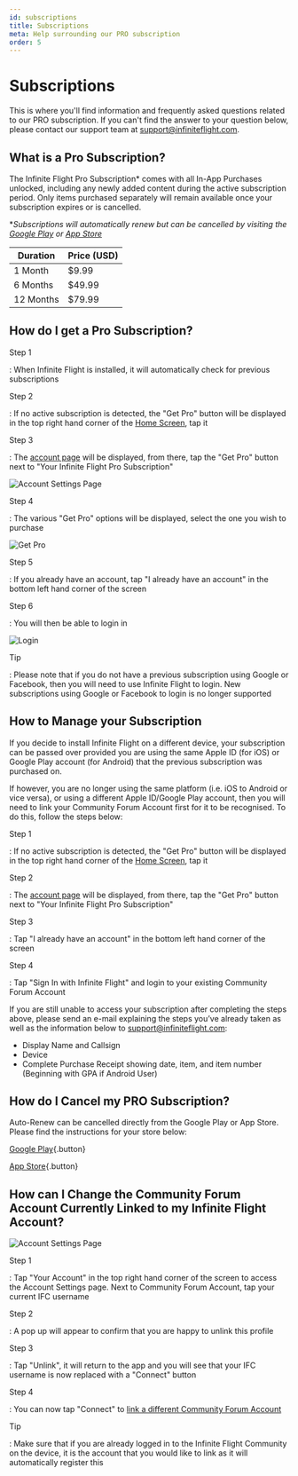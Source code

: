```yaml
---
id: subscriptions
title: Subscriptions
meta: Help surrounding our PRO subscription
order: 5
---
```




# Subscriptions

This is where you'll find information and frequently asked questions related to our PRO subscription. If you can't find the answer to your question below, please contact our support team at [support@infiniteflight.com](mailto:support@infiniteflight.com).



## What is a Pro Subscription?

The Infinite Flight Pro Subscription* comes with all In-App Purchases unlocked, including any newly added content during the active subscription period. Only items purchased separately will remain available once your subscription expires or is cancelled.



**Subscriptions will automatically renew but can be cancelled by visiting the [Google Play](https://support.google.com/googleplay/answer/7018481?co=GENIE.Platform%3DAndroid&hl=en) or [App Store](https://support.apple.com/en-gb/HT202039)*



| Duration  | Price (USD) |
| --------- | ----------- |
| 1 Month   | $9.99       |
| 6 Months  | $49.99      |
| 12 Months | $79.99      |



## How do I get a Pro Subscription?



Step 1

: When Infinite Flight is installed, it will automatically check for previous subscriptions



Step 2

: If no active subscription is detected, the "Get Pro" button will be displayed in the top right hand corner of the [Home Screen](/guide/getting-started/home-user-interface/home-screen#home-screen), tap it



Step 3

: The [account page](/guide/getting-started/home-user-interface/settings#account) will be displayed, from there, tap the "Get Pro" button next to "Your Infinite Flight Pro Subscription"



![Account Settings Page](_images/manual/frames/account.jpg)



Step 4

: The various "Get Pro" options will be displayed, select the one you wish to purchase



![Get Pro](_images/manual/frames/get-pro.jpg)



Step 5

: If you already have an account, tap "I already have an account" in the bottom left hand corner of the screen



Step 6

: You will then be able to login in 



![Login](_images/manual/frames/login.jpg)



Tip

: Please note that if you do not have a previous subscription using Google or Facebook, then you will need to use Infinite Flight to login. New subscriptions using Google or Facebook to login is no longer supported



## How to Manage your Subscription

If you decide to install Infinite Flight on a different device, your subscription can be passed over provided you are using the same Apple ID (for iOS) or Google Play account (for Android) that the previous subscription was purchased on.



If however, you are no longer using the same platform (i.e. iOS to Android or vice versa), or using a different Apple ID/Google Play account, then you will need to link your Community Forum Account first for it to be recognised. To do this, follow the steps below:



Step 1

: If no active subscription is detected, the "Get Pro" button will be displayed in the top right hand corner of the [Home Screen](/guide/getting-started/home-user-interface/home-screen#home-screen), tap it



Step 2

: The [account page](/guide/getting-started/home-user-interface/settings#account) will be displayed, from there, tap the "Get Pro" button next to "Your Infinite Flight Pro Subscription"



Step 3

: Tap "I already have an account" in the bottom left hand corner of the screen



Step 4

: Tap "Sign In with Infinite Flight" and login to your existing Community Forum Account



If you are still unable to access your subscription after completing the steps above, please send an e-mail explaining the steps you’ve already taken as well as the information below to support@infiniteflight.com:

- Display Name and Callsign
- Device
- Complete Purchase Receipt showing date, item, and item number (Beginning with GPA if Android User)



## How do I Cancel my PRO Subscription? 

Auto-Renew can be cancelled directly from the Google Play or App Store. Please find the instructions for your store below:


[Google Play](https://support.google.com/googleplay/answer/7018481?co=GENIE.Platform%3DAndroid&hl=en){.button}


[App Store](https://support.apple.com/en-us/HT202039){.button}



## How can I Change the Community Forum Account Currently Linked to my Infinite Flight Account? 



![Account Settings Page](_images/manual/frames/account.jpg)



Step 1

: Tap "Your Account" in the top right hand corner of the screen to access the Account Settings page. Next to Community Forum Account, tap your current IFC username



Step 2

: A pop up will appear to confirm that you are happy to unlink this profile



Step 3

: Tap "Unlink", it will return to the app and you will see that your IFC username is now replaced with a "Connect" button



Step 4

: You can now tap "Connect" to [link a different Community Forum Account](/guide/getting-started/home-user-interface/user-profile#linking-community-forum-account)



Tip

: Make sure that if you are already logged in to the Infinite Flight Community on the device, it is the account that you would like to link as it will automatically register this